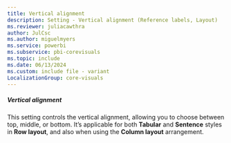 ```yaml
---
title: Vertical alignment
description: Setting - Vertical alignment (Reference labels, Layout)
ms.reviewer: juliacawthra
author: JulCsc
ms.author: miguelmyers
ms.service: powerbi
ms.subservice: pbi-corevisuals
ms.topic: include
ms.date: 06/13/2024
ms.custom: include file - variant
LocalizationGroup: core-visuals
---
```

##### Vertical alignment

This setting controls the vertical alignment, allowing you to choose between top, middle, or bottom. It’s applicable for both **Tabular** and **Sentence** styles in **Row layout**, and also when using the **Column layout** arrangement.
